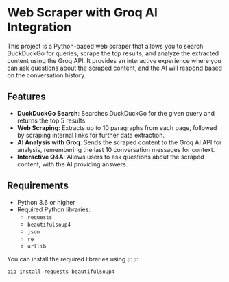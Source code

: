 # Web Scraper with Groq AI Integration

This project is a Python-based web scraper that allows you to search DuckDuckGo for queries, scrape the top results, and analyze the extracted content using the Groq API. It provides an interactive experience where you can ask questions about the scraped content, and the AI will respond based on the conversation history.

## Features
- **DuckDuckGo Search**: Searches DuckDuckGo for the given query and returns the top 5 results.
- **Web Scraping**: Extracts up to 10 paragraphs from each page, followed by scraping internal links for further data extraction.
- **AI Analysis with Groq**: Sends the scraped content to the Groq AI API for analysis, remembering the last 10 conversation messages for context.
- **Interactive Q&A**: Allows users to ask questions about the scraped content, with the AI providing answers.

## Requirements
- Python 3.6 or higher
- Required Python libraries:
  - `requests`
  - `beautifulsoup4`
  - `json`
  - `re`
  - `urllib`

You can install the required libraries using `pip`:

```bash
pip install requests beautifulsoup4
